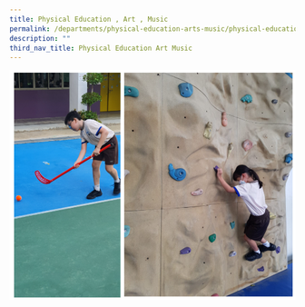 ```yaml
---
title: Physical Education , Art , Music
permalink: /departments/physical-education-arts-music/physical-education-art-music/
description: ""
third_nav_title: Physical Education Art Music
---
```

![](/images/Fuhua%20Experience/Teaching%20and%20Learning%20@%20Fuhua/Departments/Physical%20Education%20Arts%20Music/Physical%20Education%20Arts%20Music/P1.png)